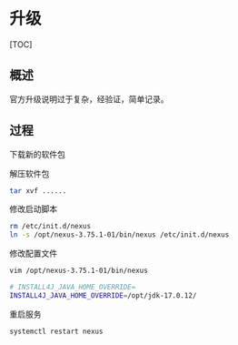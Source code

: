 # 升级

[TOC]

## 概述

官方升级说明过于复杂，经验证，简单记录。

## 过程

下载新的软件包 

解压软件包

```bash
tar xvf ......
```

修改启动脚本

```bash
rm /etc/init.d/nexus
ln -s /opt/nexus-3.75.1-01/bin/nexus /etc/init.d/nexus
```

修改配置文件

```bash
vim /opt/nexus-3.75.1-01/bin/nexus

# INSTALL4J_JAVA_HOME_OVERRIDE=
INSTALL4J_JAVA_HOME_OVERRIDE=/opt/jdk-17.0.12/
```

重启服务

```bash
systemctl restart nexus
```

